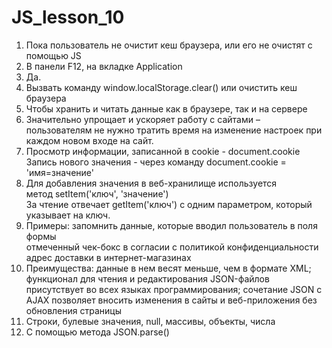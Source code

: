 # JS_lesson_10
1. Пока пользователь не очистит кеш браузера, или его не очистят с помощью JS <br>
2. В панели F12, на вкладке Application <br>
3. Да.
4. Вызвать команду window.localStorage.clear() или очистить кеш браузера<br>
5. Чтобы хранить и читать данные как в браузере, так и на сервере<br>
6. Значительно упрощает и ускоряет работу с сайтами – пользователям не нужно тратить время на изменение настроек при каждом новом входе на сайт.
7. Просмотр информации, записанной в cookie - document.cookie <br> Запись нового значения - через команду document.cookie = 'имя=значение'
8. Для добавления значения в веб-хранилище используется метод setItem('ключ', 'значение')<br> За чтение отвечает getItem('ключ') c одним параметром, который указывает на ключ.<br>
9. Примеры: запомнить данные, которые вводил пользователь в поля формы<br> отмеченный чек-бокс в согласии с политикой конфиденциальности<br> адрес доставки в интернет-магазинах<br>
10. Преимущества: данные в нем весят меньше, чем в формате XML; функционал для чтения и редактирования JSON-файлов присутствует во всех языках программирования;
cочетание JSON с AJAX позволяет вносить изменения в сайты и веб-приложения без обновления страницы<br>
11. Строки, булевые значения, null, массивы, объекты, числа<br>
12. C помощью метода JSON.parse()
